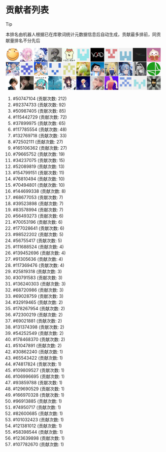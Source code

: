 # 贡献者列表

> [!TIP]
> 本排名由机器人根据已在库歌词统计元数据信息后自动生成，贡献最多排前，同贡献量排名不分先后

![贡献者头像画廊](./CONTRIBUTORS.svg)

1. #50747104 (贡献次数: 212)
2. #92374733 (贡献次数: 92)
3. #50987405 (贡献次数: 85)
4. #115442729 (贡献次数: 72)
5. #37899975 (贡献次数: 65)
6. #117785554 (贡献次数: 48)
7. #132769718 (贡献次数: 33)
8. #72502111 (贡献次数: 27)
9. #165106362 (贡献次数: 27)
10. #79665752 (贡献次数: 19)
11. #34237075 (贡献次数: 15)
12. #52089819 (贡献次数: 13)
13. #154799151 (贡献次数: 11)
14. #76810494 (贡献次数: 10)
15. #70494801 (贡献次数: 10)
16. #144699338 (贡献次数: 8)
17. #68677053 (贡献次数: 7)
18. #39523898 (贡献次数: 7)
19. #83578994 (贡献次数: 7)
20. #56493273 (贡献次数: 6)
21. #70053196 (贡献次数: 6)
22. #177028641 (贡献次数: 6)
23. #98522202 (贡献次数: 5)
24. #56755417 (贡献次数: 5)
25. #111688524 (贡献次数: 4)
26. #139452696 (贡献次数: 4)
27. #91305636 (贡献次数: 4)
28. #117369476 (贡献次数: 4)
29. #25819318 (贡献次数: 3)
30. #30791583 (贡献次数: 3)
31. #136240303 (贡献次数: 3)
32. #68720986 (贡献次数: 3)
33. #69028759 (贡献次数: 3)
34. #32919465 (贡献次数: 2)
35. #178267954 (贡献次数: 2)
36. #72300219 (贡献次数: 2)
37. #69021881 (贡献次数: 2)
38. #131374398 (贡献次数: 2)
39. #54252549 (贡献次数: 2)
40. #178468370 (贡献次数: 2)
41. #51047891 (贡献次数: 2)
42. #30862240 (贡献次数: 1)
43. #65543422 (贡献次数: 1)
44. #74817824 (贡献次数: 1)
45. #109809527 (贡献次数: 1)
46. #106996695 (贡献次数: 1)
47. #93859788 (贡献次数: 1)
48. #129690529 (贡献次数: 1)
49. #166970328 (贡献次数: 1)
50. #96913885 (贡献次数: 1)
51. #74950717 (贡献次数: 1)
52. #82600685 (贡献次数: 1)
53. #101032423 (贡献次数: 1)
54. #121381012 (贡献次数: 1)
55. #58398544 (贡献次数: 1)
56. #123639898 (贡献次数: 1)
57. #107782670 (贡献次数: 1)

